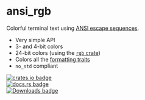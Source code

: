 # ansi_rgb
Colorful terminal text using [ANSI escape sequences](https://en.wikipedia.org/wiki/ANSI_escape_code#SGR_parameters).

 * Very simple API
 * 3- and 4-bit colors
 * 24-bit colors (using the [`rgb` crate](https://crates.io/crates/rgb))
 * Colors all the [formatting traits](https://doc.rust-lang.org/std/fmt/#formatting-traits)
 * `no_std` compliant

[![crates.io badge](https://img.shields.io/crates/v/ansi_rgb.svg)](https://crates.io/crates/ansi_rgb)<br/>
[![docs.rs badge](https://docs.rs/ansi_rgb/badge.svg)](https://docs.rs/ansi_rgb)<br/>
[![Downloads badge](https://img.shields.io/crates/d/ansi_rgb.svg)](https://crates.io/crates/ansi_rgb)